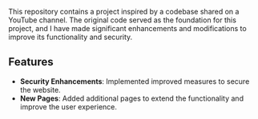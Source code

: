 This repository contains a project inspired by a codebase shared on a YouTube channel. The original code served as the foundation for this project, and I have made significant enhancements and modifications to improve its functionality and security.

## Features

- **Security Enhancements**: Implemented improved measures to secure the website.
- **New Pages**: Added additional pages to extend the functionality and improve the user experience.
